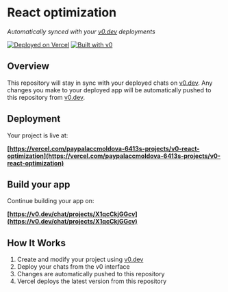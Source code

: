 # React optimization

*Automatically synced with your [v0.dev](https://v0.dev) deployments*

[![Deployed on Vercel](https://img.shields.io/badge/Deployed%20on-Vercel-black?style=for-the-badge&logo=vercel)](https://vercel.com/paypalaccmoldova-6413s-projects/v0-react-optimization)
[![Built with v0](https://img.shields.io/badge/Built%20with-v0.dev-black?style=for-the-badge)](https://v0.dev/chat/projects/X1qcCkjGGcv)

## Overview

This repository will stay in sync with your deployed chats on [v0.dev](https://v0.dev).
Any changes you make to your deployed app will be automatically pushed to this repository from [v0.dev](https://v0.dev).

## Deployment

Your project is live at:

**[https://vercel.com/paypalaccmoldova-6413s-projects/v0-react-optimization](https://vercel.com/paypalaccmoldova-6413s-projects/v0-react-optimization)**

## Build your app

Continue building your app on:

**[https://v0.dev/chat/projects/X1qcCkjGGcv](https://v0.dev/chat/projects/X1qcCkjGGcv)**

## How It Works

1. Create and modify your project using [v0.dev](https://v0.dev)
2. Deploy your chats from the v0 interface
3. Changes are automatically pushed to this repository
4. Vercel deploys the latest version from this repository